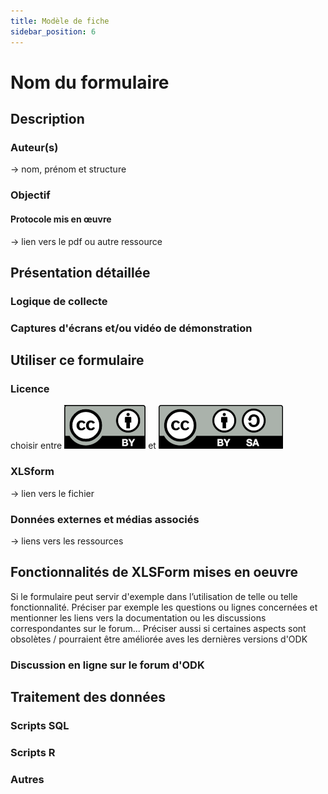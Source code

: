 ```yaml
---
title: Modèle de fiche
sidebar_position: 6
---
```

# Nom du formulaire

## Description
### Auteur(s)
-> nom, prénom et structure
### Objectif
#### Protocole mis en œuvre
-> lien vers le pdf ou autre ressource

## Présentation détaillée
### Logique de collecte
### Captures d'écrans et/ou vidéo de démonstration

## Utiliser ce formulaire
### Licence
choisir entre 
[![CC-BY](./ODK-CEN/fichiers/by.png)]((https://creativecommons.org/licenses/by/2.0/fr/))
et 
[![CC-BY-SA](./ODK-CEN/fichiers/by-sa.png)](https://creativecommons.org/licenses/by-sa/2.0/fr/)
### XLSform
-> lien vers le fichier
### Données externes et médias associés
-> liens vers les ressources

## Fonctionnalités de XLSForm mises en oeuvre
Si le formulaire peut servir d'exemple dans l’utilisation de telle ou telle fonctionnalité.
Préciser par exemple les questions ou lignes concernées et mentionner les liens vers la documentation ou les discussions correspondantes sur le forum...
Préciser aussi si certaines aspects sont obsolètes / pourraient être améliorée aves les dernières versions d'ODK
### Discussion en ligne sur le forum d'ODK

## Traitement des données
### Scripts SQL
### Scripts R
### Autres
